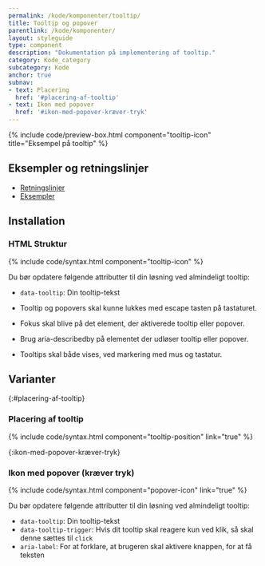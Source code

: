 ```yaml
---
permalink: /kode/komponenter/tooltip/
title: Tooltip og popover
parentlink: /kode/komponenter/
layout: styleguide
type: component
description: "Dokumentation på implementering af tooltip."
category: Kode_category
subcategory: Kode
anchor: true
subnav:
- text: Placering
  href: '#placering-af-tooltip' 
- text: Ikon med popover
  href: '#ikon-med-popover-kræver-tryk' 
---
```


{% include code/preview-box.html component="tooltip-icon" title="Eksempel på tooltip" %}

## Eksempler og retningslinjer
<ul class="nobullet-list">
    <li><a href="/komponenter/tooltip/#retningslinjer">Retningslinjer</a></li>
    <li><a href="/komponenter/tooltip/">Eksempler</a></li>
</ul>

## Installation

### HTML Struktur

{% include code/syntax.html component="tooltip-icon" %}

Du bør opdatere følgende attributter til din løsning ved almindeligt tooltip:

- `data-tooltip`: Din tooltip-tekst

- Tooltip og popovers skal kunne lukkes med escape tasten på tastaturet.
- Fokus skal blive på det element, der aktiverede tooltip eller popover.
- Brug aria-describedby på elementet der udløser tooltip eller popover.
- Tooltips skal både vises, ved markering med mus og tastatur.

## Varianter

{:#placering-af-tooltip}
### Placering af tooltip
{% include code/syntax.html component="tooltip-position" link="true" %}

{:ikon-med-popover-kræver-tryk}
### Ikon med popover (kræver tryk)
{% include code/syntax.html component="popover-icon" link="true" %}

Du bør opdatere følgende attributter til din løsning ved almindeligt tooltip:

- `data-tooltip`: Din tooltip-tekst
- `data-tooltip-trigger`: Hvis dit tooltip skal reagere kun ved klik, så skal denne sættes til `click`
- `aria-label`: For at forklare, at brugeren skal aktivere knappen, for at få teksten

